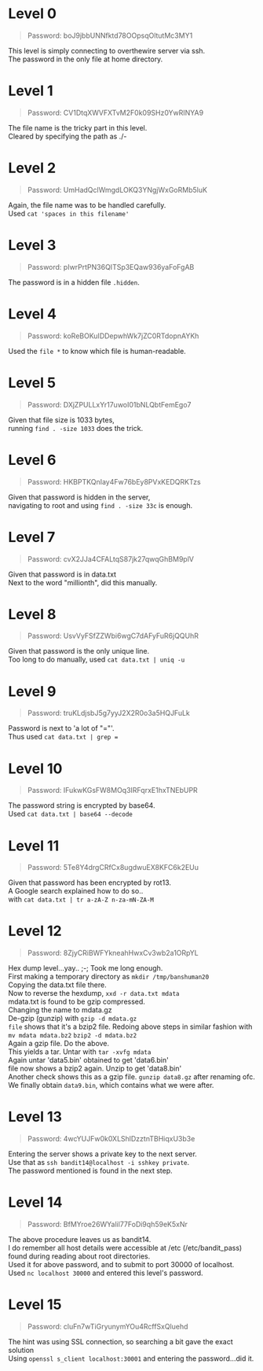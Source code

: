 # Level 0
> Password: boJ9jbbUNNfktd78OOpsqOltutMc3MY1

This level is simply connecting to overthewire server via ssh. <br>
The password in the only file at home directory.

# Level 1
> Password: CV1DtqXWVFXTvM2F0k09SHz0YwRINYA9

The file name is the tricky part in this level. <br/>
Cleared by specifying the path as ./-

# Level 2
> Password: UmHadQclWmgdLOKQ3YNgjWxGoRMb5luK

Again, the file name was to be handled carefully. <br/>
Used `cat 'spaces in this filename'`

# Level 3
> Password: pIwrPrtPN36QITSp3EQaw936yaFoFgAB

The password is in a hidden file `.hidden`.

# Level 4
> Password: koReBOKuIDDepwhWk7jZC0RTdopnAYKh

Used the `file *` to know which file is human-readable.

# Level 5
> Password: DXjZPULLxYr17uwoI01bNLQbtFemEgo7

Given that file size is 1033 bytes, <br/>
running `find . -size 1033` does the trick.

# Level 6
> Password: HKBPTKQnIay4Fw76bEy8PVxKEDQRKTzs

Given that password is hidden in the server,  <br/>
navigating to root and using `find . -size 33c` is enough.

# Level 7
> Password: cvX2JJa4CFALtqS87jk27qwqGhBM9plV

Given that password is in data.txt <br/>
Next to the word "millionth", did this manually.

# Level 8
> Password: UsvVyFSfZZWbi6wgC7dAFyFuR6jQQUhR

Given that password is the only unique line.  <br/>
Too long to do manually, used `cat data.txt | uniq -u`

# Level 9
> Password: truKLdjsbJ5g7yyJ2X2R0o3a5HQJFuLk

Password is next to 'a lot of "="'. <br/>
Thus used `cat data.txt | grep =`

# Level 10
> Password: IFukwKGsFW8MOq3IRFqrxE1hxTNEbUPR

The password string is encrypted by base64. <br/>
Used `cat data.txt | base64 --decode`

# Level 11
> Password: 5Te8Y4drgCRfCx8ugdwuEX8KFC6k2EUu

Given that password has been encrypted by rot13. <br/>
A Google search explained how to do so.. <br/>
with `cat data.txt | tr a-zA-Z n-za-mN-ZA-M`

# Level 12
> Password: 8ZjyCRiBWFYkneahHwxCv3wb2a1ORpYL

Hex dump level...yay.. ;-; Took me long enough. <br/>
First making a temporary directory as `mkdir /tmp/banshuman20`  <br/>
Copying the data.txt file there.  <br/>
Now to reverse the hexdump, `xxd -r data.txt mdata`  <br/>
mdata.txt is found to be gzip compressed.  <br/>
Changing the name to mdata.gz  <br/>
De-gzip (gunzip) with `gzip -d mdata.gz`  <br/>
`file` shows that it's a bzip2 file.
Redoing above steps in similar fashion with `mv mdata mdata.bz2` `bzip2 -d mdata.bz2`  <br/>
Again a gzip file. Do the above.  <br/>
This yields a tar. Untar with `tar -xvfg mdata`  <br/>
Again untar 'data5.bin' obtained to get 'data6.bin'  <br/>
file now shows a bzip2 again. Unzip to get 'data8.bin'  <br/>
Another check shows this as a gzip file. `gunzip data8.gz` after renaming ofc.  <br/>
We finally obtain `data9.bin`, which contains what we were after.

# Level 13
> Password: 4wcYUJFw0k0XLShlDzztnTBHiqxU3b3e

Entering the server shows a private key to the next server.  <br/>
Use that as `ssh bandit14@localhost -i sshkey private`.  <br/>
The password mentioned is found in the next step.

# Level 14
> Password: BfMYroe26WYalil77FoDi9qh59eK5xNr

The above procedure leaves us as bandit14.  <br/>
I do remember all host details were accessible at /etc (/etc/bandit_pass) <br/>
found during reading about root directories.  <br/>
Used it for above password, and to submit to port 30000 of localhost.  <br/>
Used `nc localhost 30000` and entered this level's password.

# Level 15
> Password: cluFn7wTiGryunymYOu4RcffSxQluehd

The hint was using SSL connection, so searching a bit gave the exact solution <br/>
Using `openssl s_client localhost:30001` and entering the password...did it.
